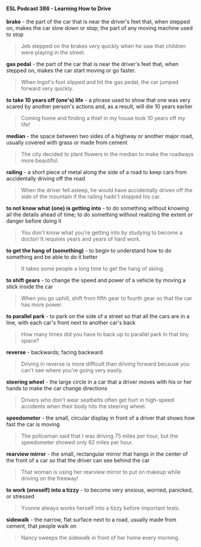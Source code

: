 #### ESL Podcast 386 - Learning How to Drive

**brake** - the part of the car that is near the driver's feet that, when stepped on,
makes the car slow down or stop; the part of any moving machine used to stop

> Jeb stepped on the brakes very quickly when he saw that children were playing
in the street.

**gas pedal** - the part of the car that is near the driver's feet that, when stepped
on, makes the car start moving or go faster.

> When Ingot's foot slipped and hit the gas pedal, the car jumped forward very
quickly.

**to take 10 years off (one's) life** - a phrase used to show that one was very
scared by another person's actions and, as a result, will die 10 years earlier

> Coming home and finding a thief in my house took 10 years off my life!

**median** - the space between two sides of a highway or another major road,
usually covered with grass or made from cement

> The city decided to plant flowers in the median to make the roadways more
beautiful.

**railing** - a short piece of metal along the side of a road to keep cars from
accidentally driving off the road

> When the driver fell asleep, he would have accidentally driven off the side of the
mountain if the railing hadn't stopped his car.

**to not know what (one) is getting into** - to do something without knowing all
the details ahead of time; to do something without realizing the extent or danger
before doing it

> You don't know what you're getting into by studying to become a doctor! It
requires years and years of hard work.

**to get the hang of (something)** - to begin to understand how to do something
and be able to do it better

> It takes some people a long time to get the hang of skiing.

**to shift gears** - to change the speed and power of a vehicle by moving a stick
inside the car

> When you go uphill, shift from fifth gear to fourth gear so that the car has more
power.

**to parallel park** - to park on the side of a street so that all the cars are in a line,
with each car's front next to another car's back

> How many times did you have to back up to parallel park in that tiny space?

**reverse** - backwards; facing backward

> Driving in reverse is more difficult than driving forward because you can't see
where you're going very easily.

**steering wheel** - the large circle in a car that a driver moves with his or her
hands to make the car change directions

> Drivers who don't wear seatbelts often get hurt in high-speed accidents when
their body hits the steering wheel.

**speedometer** - the small, circular display in front of a driver that shows how fast
the car is moving

> The policeman said that I was driving 75 miles per hour, but the speedometer
showed only 62 miles per hour.

**rearview mirror** - the small, rectangular mirror that hangs in the center of the
front of a car so that the driver can see behind the car

> That woman is using her rearview mirror to put on makeup while driving on the
freeway!

**to work (oneself) into a tizzy** - to become very anxious, worried, panicked, or
stressed

> Yvonne always works herself into a tizzy before important tests.

**sidewalk** - the narrow, flat surface next to a road, usually made from cement,
that people walk on

> Nancy sweeps the sidewalk in front of her home every morning.

